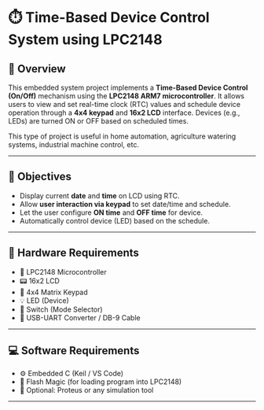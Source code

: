 # ⏱️ Time-Based Device Control System using LPC2148

## 📘 Overview

This embedded system project implements a **Time-Based Device Control (On/Off)** mechanism using the **LPC2148 ARM7 microcontroller**. It allows users to view and set real-time clock (RTC) values and schedule device operation through a **4x4 keypad** and **16x2 LCD** interface. Devices (e.g., LEDs) are turned ON or OFF based on scheduled times.

This type of project is useful in home automation, agriculture watering systems, industrial machine control, etc.

---

## 🎯 Objectives

- Display current **date** and **time** on LCD using RTC.
- Allow **user interaction via keypad** to set date/time and schedule.
- Let the user configure **ON time** and **OFF time** for device.
- Automatically control device (LED) based on the schedule.

---

## 🧰 Hardware Requirements

- 🧠 LPC2148 Microcontroller
- 📟 16x2 LCD
- 🔢 4x4 Matrix Keypad
- 💡 LED (Device)
- 🔘 Switch (Mode Selector)
- 🔌 USB-UART Converter / DB-9 Cable

---

## 💻 Software Requirements

- ⚙️ Embedded C (Keil / VS Code)
- 🚀 Flash Magic (for loading program into LPC2148)
- 🧪 Optional: Proteus or any simulation tool

---
